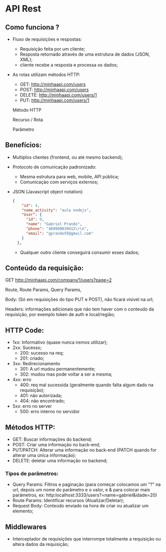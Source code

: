 # API Rest

## Como funciona ?

- Fluxo de requisições e respostas:
    - Requisição feita por um cliente;
    - Resposta retornado através de uma estrutura de dados (JSON, XML);
    - cliente recebe a resposta e processa os dados;
- As rotas utilizam métodos HTTP:
    - GET: http://minhaapi.com/users
    - POST: http://minhaapi.com/users
    - DELETE: http://minhaapi.com/users/1
    - PUT: http://minhaapi.com/users/1

    Método HTTP

    Recurso / Rota

    Parâmetro

## Benefícios:

- Multiplos clientes (frontend, ou até mesmo backend);
- Protocolo de comunicação padronizado:
    - Mesma estrutura para web, mobile, API pública;
    - Comunicação com serviços externos;
- JSON (Javascript object notation)

    ```json
    {
        "id": 4,
        "name_activity": "aula nodejs",
        "User": {
          "id": 9,
          "name": "Gabriel Prando",
          "phone": "469999039412\r\n",
          "email": "gprando55@gmail.com"
        }
      },

    ```

    - Qualquer outro cliente conseguirá consumir esses dados;

## Conteúdo da requisição:

GET http://minhaapi.com/company/1/users?page=2

Route, Route Params, Query Params, 

Body: (Só em requisições do tipo PUT e POST), não ficará visivel na url;

Headers: informações adicionais que não tem haver com o conteudo da requisição, por exemplo token de auth e local/região;

 

## HTTP Code:

- 1xx: Informativo (quase nunca iremos utilizar);
- 2xx: Sucesso;
    - 200: sucesso na req;
    - 201: criado;
- 3xx: Redirecionamento
    - 301: A url mudou permanentemente;
    - 302: mudou mas pode voltar a ser a mesma;
- 4xx: erro
    - 400: req mal sucessida (geralmente quando falta algum dado na requisição);
    - 401: não autorizada;
    - 404: não encontrado;
- 5xx: erro no server
    - 500: erro interno no servidor

## Métodos HTTP:

- GET: Buscar informações do backend;
- POST: Criar uma informação no back-end;
- PUT/PATCH: Alterar uma informação no back-end (PATCH quando for alterar uma única informação);
- DELETE: deletar uma informação no backend;

### Tipos de parâmetros:

- Query Params: Filtros e paginação (para começar colocamos um "?" na url, depois um nome do parâmetro e o valor, e & para colocar mais parâmetros, ex: http:localhost:3333/users?=name=gabriel&idade=20)
- Route Params: Identificar recursos (Atualizar/Deletar);
- Request Body: Conteúdo enviado na hora de criar ou atualizar um elemento;

## Middlewares

- Interceptador de requisições que interrompe totalmente a requisição ou altera dados da requisição;